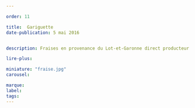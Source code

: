 ```yaml
---

order: 11

title:  Gariguette
date-publication: 5 mai 2016


description: Fraises en provenance du Lot-et-Garonne direct producteur

lire-plus: 

miniature: "fraise.jpg"
carousel: 

marque:
label: 
tags: 
---
```


<!--fin-excerpt-->
<!-- ******************************** -->
<!-- **** début contenu détaillé **** -->



<!-- **** fin contenu détaillé **** -->
<!-- ****************************** -->

